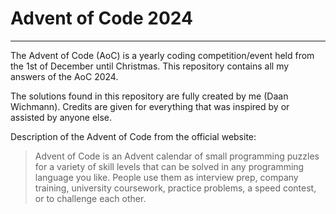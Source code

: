 # Advent of Code 2024

***

The Advent of Code (AoC) is a yearly coding competition/event held from the 1st of December until Christmas. This repository contains all my answers of the AoC 2024.

The solutions found in this repository are fully created by me (Daan Wichmann). Credits are given for everything that was inspired by or assisted by anyone else.

Description of the Advent of Code from the official website:
> Advent of Code is an Advent calendar of small programming puzzles for a variety of skill levels that can be solved in any programming language you like. People use them as interview prep, company training, university coursework, practice problems, a speed contest, or to challenge each other.
